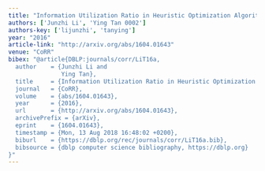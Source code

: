 ```yaml
---
title: "Information Utilization Ratio in Heuristic Optimization Algorithms"
authors: ['Junzhi Li', 'Ying Tan 0002']
authors-key: ['lijunzhi', 'tanying']
year: "2016"
article-link: "http://arxiv.org/abs/1604.01643"
venue: "CoRR"
bibex: "@article{DBLP:journals/corr/LiT16a,
  author    = {Junzhi Li and
               Ying Tan},
  title     = {Information Utilization Ratio in Heuristic Optimization Algorithms},
  journal   = {CoRR},
  volume    = {abs/1604.01643},
  year      = {2016},
  url       = {http://arxiv.org/abs/1604.01643},
  archivePrefix = {arXiv},
  eprint    = {1604.01643},
  timestamp = {Mon, 13 Aug 2018 16:48:02 +0200},
  biburl    = {https://dblp.org/rec/journals/corr/LiT16a.bib},
  bibsource = {dblp computer science bibliography, https://dblp.org}
}"
---
```

